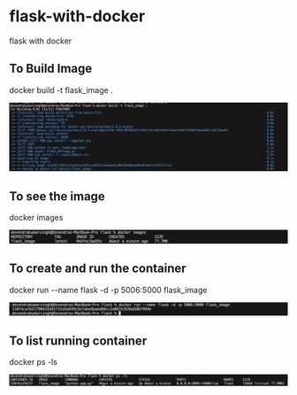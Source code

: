 # flask-with-docker
flask with docker

## To Build Image
docker build -t flask_image .

![Alt text](https://github.com/devendra631997/flask-with-docker/blob/main/images/docker_build.png)

## To see the image 
docker images

![Alt text](https://github.com/devendra631997/flask-with-docker/blob/main/images/docker_images.png)

## To create and run the container
docker run --name flask -d -p 5006:5000 flask_image

![Alt text](https://github.com/devendra631997/flask-with-docker/blob/main/images/docker_run.png)

## To list running container
docker ps -ls

![Alt text](https://github.com/devendra631997/flask-with-docker/blob/main/images/docker_ps.png)
